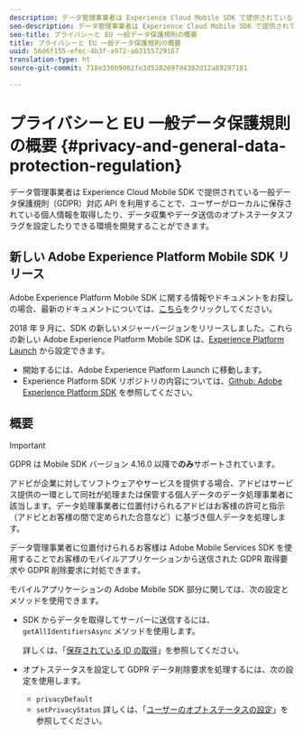 ```yaml
---
description: データ管理事業者は Experience Cloud Mobile SDK で提供されている一般データ保護規則（GDPR）対応 API を利用することで、ユーザーがローカルに保存されている個人情報を取得したり、データ収集やデータ送信のオプトステータスフラグを設定したりできる環境を開発することができます。
seo-description: データ管理事業者は Experience Cloud Mobile SDK で提供されている一般データ保護規則（GDPR）対応 API を利用することで、ユーザーがローカルに保存されている個人情報を取得したり、データ収集やデータ送信のオプトステータスフラグを設定したりできる環境を開発することができます。
seo-title: プライバシーと EU 一般データ保護規則の概要
title: プライバシーと EU 一般データ保護規則の概要
uuid: 56d6f155-efec-4b3f-a972-a63155729167
translation-type: ht
source-git-commit: 718e336b9002fe3d5282697d4302d12a89297181

---
```



# プライバシーと EU 一般データ保護規則の概要 {#privacy-and-general-data-protection-regulation}

データ管理事業者は Experience Cloud Mobile SDK で提供されている一般データ保護規則（GDPR）対応 API を利用することで、ユーザーがローカルに保存されている個人情報を取得したり、データ収集やデータ送信のオプトステータスフラグを設定したりできる環境を開発することができます。

## 新しい Adobe Experience Platform Mobile SDK リリース

Adobe Experience Platform Mobile SDK に関する情報やドキュメントをお探しの場合、最新のドキュメントについては、[こちら](https://aep-sdks.gitbook.io/docs/)をクリックしてください。

2018 年 9 月に、SDK の新しいメジャーバージョンをリリースしました。これらの新しい Adobe Experience Platform Mobile SDK は、[Experience Platform Launch](https://www.adobe.com/jp/experience-platform/launch.html) から設定できます。

* 開始するには、Adobe Experience Platform Launch に移動します。
* Experience Platform SDK リポジトリの内容については、[Github: Adobe Experience Platform SDK](https://github.com/Adobe-Marketing-Cloud/acp-sdks) を参照してください。

## 概要

>[!IMPORTANT]
>
>GDPR は Mobile SDK バージョン 4.16.0 以降で&#x200B;**のみ**&#x200B;サポートされています。

アドビが企業に対してソフトウェアやサービスを提供する場合、アドビはサービス提供の一環として同社が処理または保管する個人データのデータ処理事業者に該当します。データ処理事業者に位置付けられるアドビはお客様の許可と指示（アドビとお客様の間で定められた合意など）に基づき個人データを処理します。

データ管理事業者に位置付けられるお客様は Adobe Mobile Services SDK を使用することでお客様のモバイルアプリケーションから送信された GDPR 取得要求や GDPR 削除要求に対処できます。

モバイルアプリケーションの Adobe Mobile SDK 部分に関しては、次の設定とメソッドを使用できます。

* SDK からデータを取得してサーバーに送信するには、`getAllIdentifiersAsync` メソッドを使用します。

   詳しくは、「[保存されている ID の取得](/help/android/c-mob-privacy-gdpr-android/c-mob-gdpr-ret-stored-ids-android.md)」を参照してください。

* オプトステータスを設定して GDPR データ削除要求を処理するには、次の設定を使用します。

   * `privacyDefault`
   * `setPrivacyStatus`
   詳しくは、「[ユーザーのオプトステータスの設定](/help/android/c-mob-privacy-gdpr-android/privacy.md)」を参照してください。
